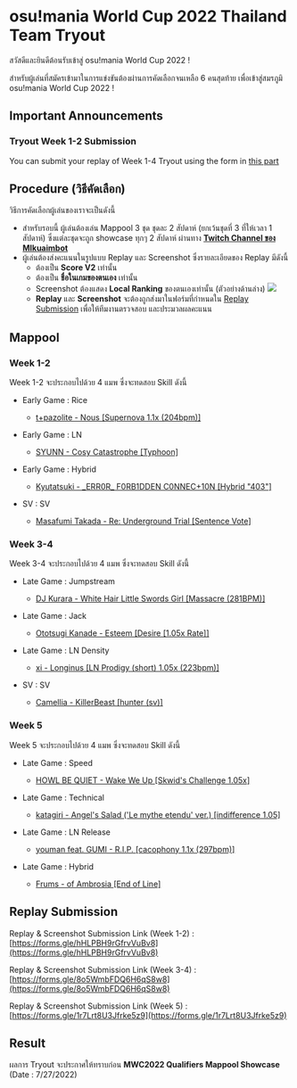 # osu!mania World Cup 2022 Thailand Team Tryout

สวัสดีและยินดีต้อนรับเข้าสู่ osu!mania World Cup 2022 !

สำหรับผู้เล่นที่สมัครเข้ามาในการแข่งขันต้องผ่านการคัดเลือกจนเหลือ 6 คนสุดท้าย เพื่อเข้าสู่สมรภูมิ osu!mania World Cup 2022 !

## Important Announcements

### Tryout Week 1-2 Submission

You can submit your replay of Week 1-4 Tryout using the form in [this part](#replay-submission)

## Procedure (วิธีคัดเลือก)

วิธีการคัดเลือกผู้เล่นของเราจะเป็นดังนี้
- สำหรับรอบนี้ ผู้เล่นต้องเล่น Mappool 3 ชุด ชุดละ 2 สัปดาห์ (ยกเว้นชุดที่ 3 ที่ให้เวลา 1 สัปดาห์) ซึ่งแต่ละชุดจะถูก showcase ทุกๆ 2 สัปดาห์ ผ่านทาง [**Twitch Channel ของ MIkuaimbot**](https://www.twitch.tv/mikuubaka_)
- ผู้เล่นต้องส่งคะแนนในรูปแบบ Replay และ Screenshot ซึ่งรายละเอียดของ Replay มีดังนี้
    - ต้องเป็น **Score V2** เท่านั้น
    - ต้องเป็น **ชื่อในเกมของตนเอง** เท่านั้น
    - Screenshot ต้องแสดง **Local Ranking** ของตนเองเท่านั้น (ตัวอย่างด้านล่าง)
    ![](https://cdn.discordapp.com/attachments/385423571314540545/911253915872411718/screenshot1238.jpg)
    - **Replay** และ **Screenshot** จะต้องถูกส่งมาในฟอร์มที่กำหนดใน [Replay Submission](#replay-submission) เพื่อให้ทีมงานตรวจสอบ และประมวลผลคะแนน

## Mappool

### Week 1-2

Week 1-2 จะประกอบไปด้วย 4 แมพ ซึ่งจะทดสอบ Skill ดังนี้

- Early Game : Rice
    - [t+pazolite - Nous [Supernova 1.1x (204bpm)]](https://osu.ppy.sh/beatmapsets/1215928#mania/2530212)

- Early Game : LN
    - [SYUNN - Cosy Catastrophe [Typhoon]](https://osu.ppy.sh/beatmapsets/1393751#mania/2877105)

- Early Game : Hybrid
    - [Kyutatsuki - \_ERR0R\_ F0RB1DDEN C0NNEC+10N [Hybrid "403"]](https://osu.ppy.sh/beatmapsets/1478056#mania/3032355)

- SV : SV
    - [Masafumi Takada - Re: Underground Trial [Sentence Vote]](https://osu.ppy.sh/beatmapsets/1477429#mania/3031259)

### Week 3-4

Week 3-4 จะประกอบไปด้วย 4 แมพ ซึ่งจะทดสอบ Skill ดังนี้

- Late Game : Jumpstream
    - [DJ Kurara - White Hair Little Swords Girl [Massacre (281BPM)]](https://osu.ppy.sh/beatmapsets/1438522#mania/2959915)

- Late Game : Jack
    - [Ototsugi Kanade - Esteem [Desire [1.05x Rate]]](https://osu.ppy.sh/beatmapsets/1773346#mania/3630909)

- Late Game : LN Density
    - [xi - Longinus [LN Prodigy (short) 1.05x (223bpm)]](https://osu.ppy.sh/beatmapsets/1714267#mania/3502794)

- SV : SV
    - [Camellia - KillerBeast [hunter (sv)]](https://osu.ppy.sh/beatmapsets/1032781#mania/2160748)

### Week 5

Week 5 จะประกอบไปด้วย 4 แมพ ซึ่งจะทดสอบ Skill ดังนี้

- Late Game : Speed
    - [HOWL BE QUIET - Wake We Up [Skwid's Challenge 1.05x]](https://osu.ppy.sh/beatmapsets/1443429#mania/2969166)

- Late Game : Technical
    - [katagiri - Angel's Salad ('Le mythe etendu' ver.) [indifference 1.05]](https://osu.ppy.sh/beatmapsets/1338008#mania/2771696)

- Late Game : LN Release
    - [youman feat. GUMI - R.I.P. [cacophony 1.1x (297bpm)]](https://osu.ppy.sh/beatmapsets/1712790#mania/3629313)

- Late Game : Hybrid
    - [Frums - of Ambrosia [End of Line]](https://osu.ppy.sh/beatmapsets/1510001#mania/3092148)

## Replay Submission

Replay & Screenshot Submission Link (Week 1-2) : [https://forms.gle/hHLPBH9rGfrvVuBv8](https://forms.gle/hHLPBH9rGfrvVuBv8)

Replay & Screenshot Submission Link (Week 3-4) : [https://forms.gle/8o5WmbFDQ6H6qS8w8](https://forms.gle/8o5WmbFDQ6H6qS8w8)

Replay & Screenshot Submission Link (Week 5) : [https://forms.gle/1r7Lrt8U3Jfrke5z9](https://forms.gle/1r7Lrt8U3Jfrke5z9)

## Result

ผลการ Tryout จะประกาศให้ทราบก่อน **MWC2022 Qualifiers Mappool Showcase** (Date : 7/27/2022)
